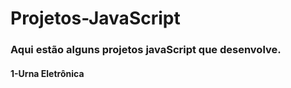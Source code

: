 #              Projetos-JavaScript
### Aqui estão alguns projetos javaScript que desenvolve.

#### 1-Urna Eletrônica  

